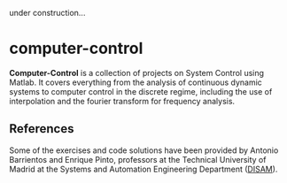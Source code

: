 under construction...

# computer-control

**Computer-Control** is a collection of projects on System Control using Matlab. It covers everything from the analysis of continuous dynamic systems to computer control in the discrete regime, including the use of interpolation and the fourier transform for frequency analysis.

## References

Some of the exercises and code solutions have been provided by Antonio Barrientos and Enrique Pinto, professors at the Technical University of Madrid at the Systems and Automation Engineering Department ([DISAM](http://www.disam.etsii.upm.es/)). 
